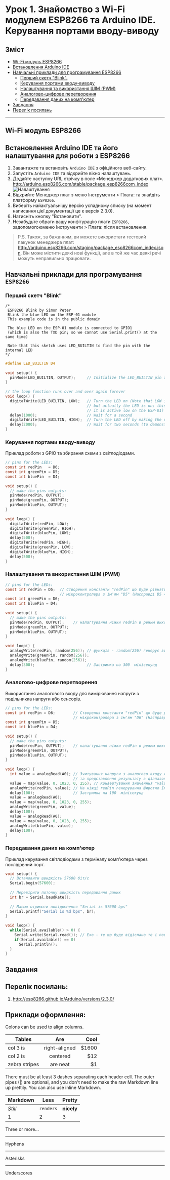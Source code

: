 
**Урок 1.  Знайомство з Wi-Fi модулем ESP8266 та Arduino IDE. Керування портами вводу-виводу**
=================


Зміст
-------

   * [Wi-Fi модуль ESP8266](#wi-fi-модуль-esp8266)
   * [Встановлення Arduino IDE](#Встановлення-arduino-ide-та-його-налаштування-для-роботи-з-esp8266)
   * [Навчальні приклади для програмування ESP8266](#Навчальні-приклади-для-програмування-esp8266)
      * [Перший скетч "Blink". ](#Перший-скетч-blink)
      * [Керування портами вводу-виводу](#Керування-портами-вводу-виводу)
      * [Налаштування та використання ШІМ (PWM)](#Налаштування-та-використання-ШІМ-pwm)
      * [Аналогово-цифрове перетворення](#Аналогово-цифрове-перетворення)
      * [Передавання даних на комп'ютер](#Передавання-даних-на-компютер)
   * [Завдання](#tests)
   * [Перелік посилань](#Перелік-посилань)

***



## Wi-Fi модуль ESP8266




## Встановлення Arduino IDE та його налаштування для роботи з ESP8266


1.	Завантажте та встановіть `Arduino IDE` з офіційного веб-сайту.
1.	Запустіть `Arduino IDE` та відкрийте вікно налаштувань.
1.	Додайте наступну URL стрічку в поле «Менеджер додаткових плат». http://arduino.esp8266.com/stable/package_esp8266com_index
 ![Налаштування](ESP8266/image1.png)
1.	Відкрийте Менеджер плат з меню Інструменти > Плата: та знайдіть платформу `ESP8266`.
1.	Виберіть найактуальнішу версію успадному списку (на момент написання цієї документації це є версія 2.3.0).
1.	Натисніть кнопку "Встановити".
1.	Незабудьте обрати вашу конфігурацію плати `ESP8266`, задопомогоюменю Інструменти > Плата: після встановлення.

> P.S. Також, за бажанням, ви можете використати тестовий пакунок менеджера плат: http://arduino.esp8266.com/staging/package_esp8266com_index.json. 
Він може містити деякі нові функції, але в той же час деякі речі можуть неправильно працювати.

## Навчальні приклади для програмування `ESP8266`


### Перший скетч "Blink"

```
/*
 ESP8266 Blink by Simon Peter
 Blink the blue LED on the ESP-01 module
 This example code is in the public domain
 
 The blue LED on the ESP-01 module is connected to GPIO1 
 (which is also the TXD pin; so we cannot use Serial.print() at the same time)
 
 Note that this sketch uses LED_BUILTIN to find the pin with the internal LED
*/
```


``` c
#define LED_BUILTIN D4
 
void setup() {
  pinMode(LED_BUILTIN, OUTPUT);     // Initialize the LED_BUILTIN pin as an output
}
   
// the loop function runs over and over again forever
void loop() {
  digitalWrite(LED_BUILTIN, LOW);   // Turn the LED on (Note that LOW is the voltage level
                                    // but actually the LED is on; this is because 
                                    // it is active low on the ESP-01)
  delay(1000);                      // Wait for a second
  digitalWrite(LED_BUILTIN, HIGH);  // Turn the LED off by making the voltage HIGH
  delay(2000);                      // Wait for two seconds (to demonstrate the active low LED)
}
```

### Керування портами вводу-виводу

Приклад роботи з GPIO та збирання схеми з світлодіодами.

```c
// pins for the LEDs:
const int redPin   = D6;
const int greenPin = D5;
const int bluePin  = D4;
 
void setup() {
  // make the pins outputs:
  pinMode(redPin, OUTPUT);
  pinMode(greenPin, OUTPUT);
  pinMode(bluePin, OUTPUT);
}
 
void loop() {
  digitalWrite(redPin, LOW);
  digitalWrite(greenPin, HIGH);
  digitalWrite(bluePin, LOW);
  delay(500);
  digitalWrite(redPin, HIGH);
  digitalWrite(greenPin, LOW);
  digitalWrite(bluePin, HIGH);
  delay(500);
}
```
### Налаштування та використання ШІМ (PWM)
```c
// pins for the LEDs:
const int redPin = D5;  // Створення константи "redPin" що буде рівнятися номеру ніжки
                        // мікроконтролера з ім'ям "D5" (Насправді D5 = 14, див. рисунки)
const int greenPin = D6;
const int bluePin = D4;
 
void setup() {
  // make the pins outputs:
  pinMode(redPin, OUTPUT);    // налагтування ніжки redPin в режим виходу
  pinMode(greenPin, OUTPUT);
  pinMode(bluePin, OUTPUT);
}
 
void loop() {
  analogWrite(redPin, random(256)); // функція - random(256) генерує випадкове число в діапазоні 0 - 255
  analogWrite(greenPin, random(256));
  analogWrite(bluePin, random(256));
  delay(300);                       // Застримка на 300  мілісекунд
}

```

### Аналогово-цифрове перетворення

Використання аналогового входу для вимірювання напруги з подільникка напруги або сенсорів.

```c
// pins for the LEDs:
const int redPin = D6;        // Створення константи "redPin" що буде рівнятися номеру ніжки
                              // мікроконтролера з ім'ям "D6" (Насправді D6 = 12, див. рисунки)
const int greenPin = D5;
const int bluePin = D4;
 
void setup() {
  // make the pins outputs:
  pinMode(redPin, OUTPUT);    // налагтування ніжки redPin в режим виходу
  pinMode(greenPin, OUTPUT);
  pinMode(bluePin, OUTPUT);
}
 
void loop() {
  int value = analogRead(A0); // Зчитування напруги з аналогово входу А0 в діапазоні 0 - 1.0 Вольт 
                              // та представлення результату в діапазоні 0 - 1023
  value = map(value, 0, 1023, 0, 255); // Конвертування значенння "value" з діапазона 0-1023 в 0-255
  analogWrite(redPin, value); // На ніжці redPin генерування Широтно Імпульсної Маніпуляції (див. урок)
  delay(100);                 // Застримка на 100  мілісекунд
  value = analogRead(A0);
  value = map(value, 0, 1023, 0, 255);
  analogWrite(greenPin, value);
  delay(100);
  value = analogRead(A0);
  value = map(value, 0, 1023, 0, 255);
  analogWrite(bluePin, value);
  delay(100);
}
```
### Передавання даних на комп'ютер

Приклад керування світлодіодами з терміналу комп'ютера через послідовний порт.

```c
void setup() {
  // Встановити швидкість 57600 біт/с
  Serial.begin(57600);
 
  // Перевірити поточну швидкість передавання даних 
  int br = Serial.baudRate();
 
  // Маємо отримати повідомлення "Serial is 57600 bps"
  Serial.printf("Serial is %d bps", br);
}
 
void loop() {
  while(Serial.available() > 0) {
    Serial.write(Serial.read()); // Ехо - те що буде відіслано те і повернеться
    if(Serial.available() == 0)
      Serial.println();
  }
}
```

## Завдання

Перелік посилань:	
---
1. http://esp8266.github.io/Arduino/versions/2.3.0/


Приклади оформлення:
---
Colons can be used to align columns.

| Tables        | Are           | Cool  |
| ------------- |:-------------:| -----:|
| col 3 is      | right-aligned | $1600 |
| col 2 is      | centered      |   $12 |
| zebra stripes | are neat      |    $1 |

There must be at least 3 dashes separating each header cell.
The outer pipes (|) are optional, and you don't need to make the 
raw Markdown line up prettily. You can also use inline Markdown.

Markdown | Less | Pretty
--- | --- | ---
*Still* | `renders` | **nicely**
1 | 2 | 3

Three or more...

---

Hyphens
***

Asterisks

___

Underscores
